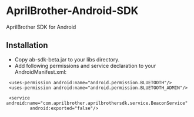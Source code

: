 # AprilBrother-Android-SDK

AprilBrother SDK for Android

## Installation

* Copy ab-sdk-beta.jar to your libs directory.
* Add following permissions and service declaration to your AndroidManifest.xml:
```
 <uses-permission android:name="android.permission.BLUETOOTH"/>
 <uses-permission android:name="android.permission.BLUETOOTH_ADMIN"/>
 
 <service android:name="com.aprilbrother.aprilbrothersdk.service.BeaconService"
         android:exported="false"/>
```
